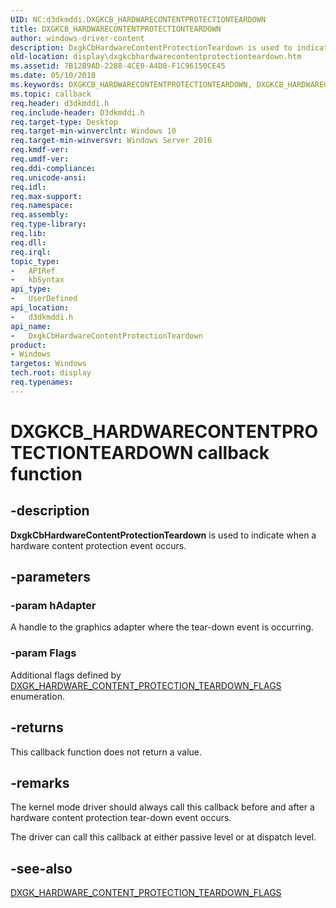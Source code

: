 ```yaml
---
UID: NC:d3dkmddi.DXGKCB_HARDWARECONTENTPROTECTIONTEARDOWN
title: DXGKCB_HARDWARECONTENTPROTECTIONTEARDOWN
author: windows-driver-content
description: DxgkCbHardwareContentProtectionTeardown is used to indicate when a hardware content protection event occurs.
old-location: display\dxgkcbhardwarecontentprotectionteardown.htm
ms.assetid: 7B12B9AD-2288-4CE0-A4D8-F1C96150CE45
ms.date: 05/10/2018
ms.keywords: DXGKCB_HARDWARECONTENTPROTECTIONTEARDOWN, DXGKCB_HARDWARECONTENTPROTECTIONTEARDOWN callback, DxgkCbHardwareContentProtectionTeardown, DxgkCbHardwareContentProtectionTeardown callback function [Display Devices], d3dkmddi/DxgkCbHardwareContentProtectionTeardown, display.dxgkcbhardwarecontentprotectionteardown
ms.topic: callback
req.header: d3dkmddi.h
req.include-header: D3dkmddi.h
req.target-type: Desktop
req.target-min-winverclnt: Windows 10
req.target-min-winversvr: Windows Server 2016
req.kmdf-ver: 
req.umdf-ver: 
req.ddi-compliance: 
req.unicode-ansi: 
req.idl: 
req.max-support: 
req.namespace: 
req.assembly: 
req.type-library: 
req.lib: 
req.dll: 
req.irql: 
topic_type:
-	APIRef
-	kbSyntax
api_type:
-	UserDefined
api_location:
-	d3dkmddi.h
api_name:
-	DxgkCbHardwareContentProtectionTeardown
product:
- Windows
targetos: Windows
tech.root: display
req.typenames: 
---
```


# DXGKCB_HARDWARECONTENTPROTECTIONTEARDOWN callback function


## -description


<b>DxgkCbHardwareContentProtectionTeardown</b> is used to indicate when a hardware content protection event occurs.


## -parameters




### -param hAdapter

A handle to the graphics adapter where the tear-down event is occurring.


### -param Flags

Additional flags defined by <a href="https://msdn.microsoft.com/library/windows/hardware/dn906828">DXGK_HARDWARE_CONTENT_PROTECTION_TEARDOWN_FLAGS</a> enumeration.


## -returns



This callback function does not return a value.




## -remarks



The kernel mode driver should always call this callback before and after a hardware content protection tear-down event occurs.



The driver can call this callback at either passive level or at dispatch level.





## -see-also




<a href="https://msdn.microsoft.com/library/windows/hardware/dn906828">DXGK_HARDWARE_CONTENT_PROTECTION_TEARDOWN_FLAGS</a>
 

 

